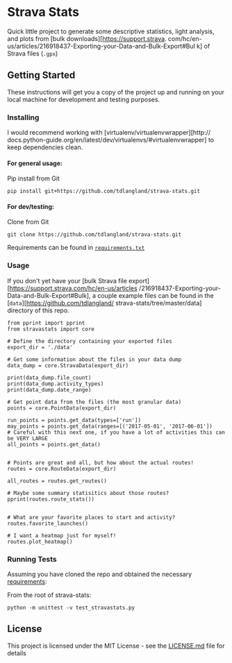 # Strava Stats

Quick little project to generate some descriptive statistics,
light analysis, and plots from [bulk downloads][https://support.strava.
com/hc/en-us/articles/216918437-Exporting-your-Data-and-Bulk-Export#Bul
k] of Strava files (`.gpx`)

## Getting Started

These instructions will get you a copy of the project up and running on
your local machine for development and testing purposes.

### Installing

I would recommend working with [virtualenv/virtualenvwrapper][http://
docs.python-guide.org/en/latest/dev/virtualenvs/#virtualenvwrapper]
to keep dependencies clean.

#### For general usage:

Pip install from Git
```
pip install git+https://github.com/tdlangland/strava-stats.git
```


#### For dev/testing:

Clone from Git
```
git clone https://github.com/tdlangland/strava-stats.git
```

Requirements can be found in [`requirements.txt`](requirements.txt)

### Usage

If you don't yet have your
[bulk Strava file export][https://support.strava.com/hc/en-us/articles
/216918437-Exporting-your-Data-and-Bulk-Export#Bulk], a couple example
files can be found in the [`data`][https://github.com/tdlangland/
strava-stats/tree/master/data] directory of this repo.

```
from pprint import pprint
from stravastats import core

# Define the directory containing your exported files
export_dir = './data'

# Get some information about the files in your data dump
data_dump = core.StravaData(export_dir)

print(data_dump.file_count)
print(data_dump.activity_types)
print(data_dump.date_range)

# Get point data from the files (the most granular data)
points = core.PointData(export_dir)

run_points = points.get_data(types=['run'])
may_points = points.get_data(ranges=[('2017-05-01', '2017-06-01'])
# Careful with this next one, if you have a lot of activities this can be VERY LARGE
all_points = points.get_data()


# Points are great and all, but how about the actual routes!
routes = core.RouteData(export_dir)

all_routes = routes.get_routes()

# Maybe some summary statisitics about those routes?
pprint(routes.route_stats())


# What are your favorite places to start and activity?
routes.favorite_launches()

# I want a heatmap just for myself!
routes.plot_heatmap()

```

### Running Tests

Assuming you have cloned the repo and obtained the necessary
[requirements](requirements.txt):

From the root of strava-stats:
```
python -m unittest -v test_stravastats.py
```

## License

This project is licensed under the MIT License - see the
[LICENSE.md](LICENSE.md) file for details
